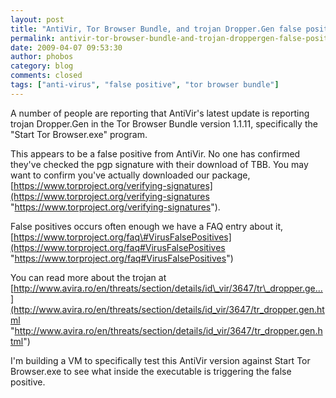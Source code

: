 ```yaml
---
layout: post
title: "AntiVir, Tor Browser Bundle, and trojan Dropper.Gen false positive"
permalink: antivir-tor-browser-bundle-and-trojan-droppergen-false-positive
date: 2009-04-07 09:53:30
author: phobos
category: blog
comments: closed
tags: ["anti-virus", "false positive", "tor browser bundle"]
---
```


A number of people are reporting that AntiVir's latest update is reporting trojan Dropper.Gen in the Tor Browser Bundle version 1.1.11, specifically the "Start Tor Browser.exe" program.

This appears to be a false positive from AntiVir. No one has confirmed they've checked the pgp signature with their download of TBB. You may want to confirm you've actually downloaded our package, [https://www.torproject.org/verifying-signatures](https://www.torproject.org/verifying-signatures "https://www.torproject.org/verifying-signatures").

False positives occurs often enough we have a FAQ entry about it, [https://www.torproject.org/faq\#VirusFalsePositives](https://www.torproject.org/faq#VirusFalsePositives "https://www.torproject.org/faq#VirusFalsePositives")

You can read more about the trojan at [http://www.avira.ro/en/threats/section/details/id\_vir/3647/tr\_dropper.ge...](http://www.avira.ro/en/threats/section/details/id_vir/3647/tr_dropper.gen.html "http://www.avira.ro/en/threats/section/details/id_vir/3647/tr_dropper.gen.html")

I'm building a VM to specifically test this AntiVir version against Start Tor Browser.exe to see what inside the executable is triggering the false positive.
